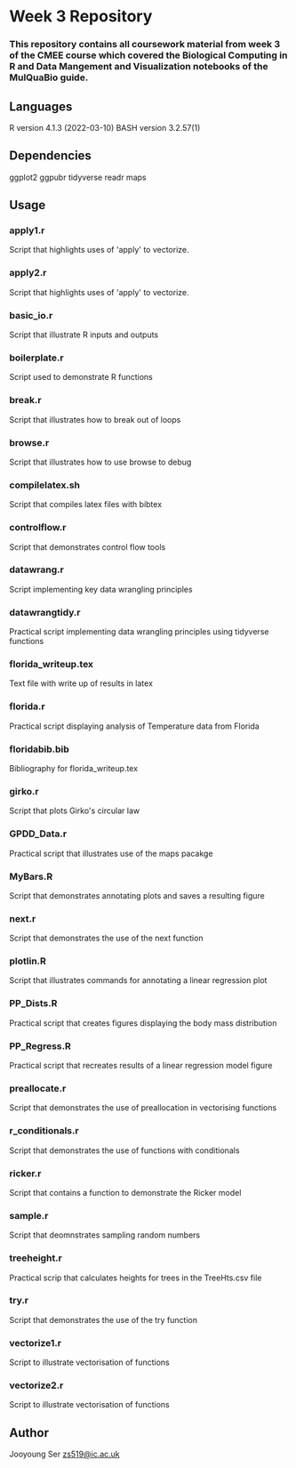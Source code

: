 # Week 3 Repository

### This repository contains all coursework material from week 3 of the CMEE course which covered the **Biological Computing in R** and **Data Mangement and Visualization** notebooks of the MulQuaBio guide.

## **Languages**
R version 4.1.3 (2022-03-10)
BASH version 3.2.57(1)

## **Dependencies**
ggplot2
ggpubr
tidyverse
readr
maps

## **Usage**
### apply1.r
Script that highlights uses of 'apply' to vectorize.

### apply2.r
Script that highlights uses of 'apply' to vectorize.

### basic_io.r
Script that illustrate R inputs and outputs

### boilerplate.r
Script used to demonstrate R functions

### break.r
Script that illustrates how to break out of loops

### browse.r
Script that illustrates how to use browse to debug

### compilelatex.sh
Script that compiles latex files with bibtex

### controlflow.r
Script that demonstrates control flow tools

### datawrang.r
Script implementing key data wrangling principles

### datawrangtidy.r
Practical script implementing data wrangling principles using tidyverse functions

### florida_writeup.tex
Text file with write up of results in latex

### florida.r
Practical script displaying analysis of Temperature data from Florida

### floridabib.bib
Bibliography for florida_writeup.tex

### girko.r
Script that plots Girko's circular law

### GPDD_Data.r
Practical script that illustrates use of the maps pacakge

### MyBars.R
Script that demonstrates annotating plots and saves a resulting figure

### next.r
Script that demonstrates the use of the next function

### plotlin.R
Script that illustrates commands for annotating a linear regression plot

### PP_Dists.R
Practical script that creates figures displaying the body mass distribution

### PP_Regress.R
Practical script that recreates results of a linear regression model figure

### preallocate.r
Script that demonstrates the use of preallocation in vectorising functions

### r_conditionals.r
Script that demonstrates the use of functions with conditionals

### ricker.r
Script that contains a function to demonstrate the Ricker model

### sample.r
Script that deomnstrates sampling random numbers

### treeheight.r
Practical scrip that calculates heights for trees in the TreeHts.csv file

### try.r
Script that demonstrates the use of the try function

### vectorize1.r
Script to illustrate vectorisation of functions

### vectorize2.r
Script to illustrate vectorisation of functions

## **Author**
Jooyoung Ser zs519@ic.ac.uk